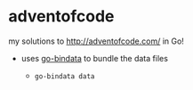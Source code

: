 # adventofcode

my solutions to http://adventofcode.com/ in Go!


- uses [go-bindata](https://github.com/jteeuwen/go-bindata) to bundle the data files

    - `go-bindata data`
